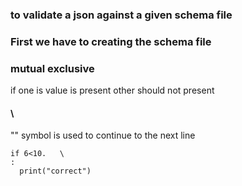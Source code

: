### to validate a json against a given schema file

### First we have to creating the schema file

### mutual exclusive 
if one is value is present other should not present 

#### \
"\" symbol is used to continue to the next line

```
if 6<10.   \
:
  print("correct")
```